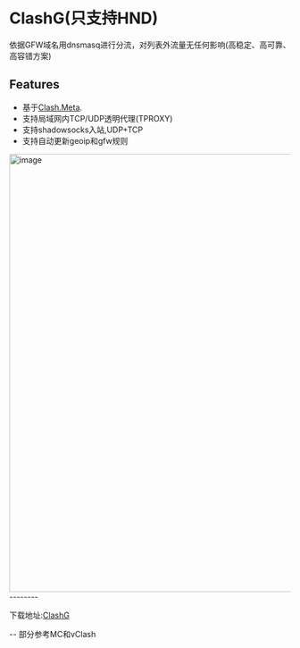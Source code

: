 # ClashG(只支持HND)
依据GFW域名用dnsmasq进行分流，对列表外流量无任何影响(高稳定、高可靠、高容错方案)
## Features
- 基于[Clash.Meta](https://github.com/MetaCubeX/Clash.Meta).
- 支持局域网内TCP/UDP透明代理(TPROXY)
- 支持shadowsocks入站,UDP+TCP
- 支持自动更新geoip和gfw规则
<img width="784" alt="image" src="https://user-images.githubusercontent.com/1744697/185013612-6e495270-6a60-4b5d-b92a-e5f84f2161e4.png">
--------

下载地址:[ClashG](https://github.com/zhudan/clashg/blob/release/clashg.tar.gz?raw=true)

-- 部分参考MC和vClash
